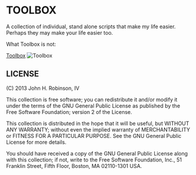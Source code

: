 TOOLBOX
=======

A collection of individual, stand alone scripts that make my life easier.
Perhaps they may make your life easier too.

What Toolbox is not:

[Toolbox](http://www.penny-arcade.com/comic/2006/11/13)
![Toolbox](http://art.penny-arcade.com/photos/215554825_6zToR-L-2.jpg)

LICENSE
-------

(C) 2013 John H. Robinson, IV

This collection is free software; you can redistribute it and/or modify it
under the terms of the GNU General Public License as published by the Free
Software Foundation; version 2 of the License.

This collection is distributed in the hope that it will be useful, but WITHOUT
ANY WARRANTY; without even the implied warranty of MERCHANTABILITY or FITNESS
FOR A PARTICULAR PURPOSE.  See the GNU General Public License for more details.

You should have received a copy of the GNU General Public License along with
this collection; if not, write to the Free Software Foundation, Inc., 51
Franklin Street, Fifth Floor, Boston, MA 02110-1301 USA.

